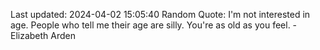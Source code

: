 Last updated: 2024-04-02 15:05:40
Random Quote: I'm not interested in age. People who tell me their age are silly. You're as old as you feel. - Elizabeth Arden